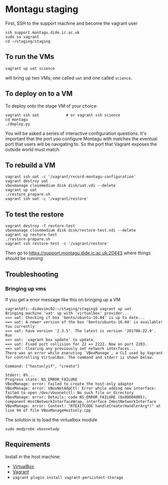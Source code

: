 # Montagu staging
First, SSH to the support machine and become the vagrant user

```
ssh support.montagu.dide.ic.ac.uk
sudo su vagrant
cd ~/staging/staging
```

## To run the VMs
```
vagrant up uat science
```

will bring up two VMs; one called `uat` and one called `science`.

## To deploy on to a VM
To deploy onto the stage VM of your choice:

```
vagrant ssh uat            # or vagrant ssh science
cd montagu
./deploy.py
```

You will be asked a series of interactive configuration questions. It's 
important that the port you configure Montagu with matches the eventual port
that users will be navigating to. So the port that Vagrant exposes the outside
world must match.

## To rebuild a VM

```
vagrant ssh uat -c '/vagrant/record-montagu-configuration'
vagrant destroy uat
vboxmanage closemedium disk disk/uat.vdi --delete
vagrant up uat
./restore_prepare.sh
vagrant ssh uat -c '/vagrant/restore'
```



## To test the restore

```
vagrant destroy -f restore-test
vboxmanage closemedium disk disk/restore-test.vdi --delete
vagrant up restore-test
./restore-prepare.sh
vagrant ssh restore-test -c '/vagrant/restore'
```

Then go to https://support.montagu.dide.ic.ac.uk:20443 where things should be running

## Troubleshooting

### Bringing up vms

If you get a error message like this on bringing up a VM

```
vagrant@fi--didevimc02:~/staging/staging$ vagrant up uat
Bringing machine 'uat' up with 'virtualbox' provider...
==> uat: Checking if box 'bento/ubuntu-16.04' is up to date...
==> uat: A newer version of the box 'bento/ubuntu-16.04' is available! You currently
==> uat: have version '2.3.5'. The latest is version '201708.22.0'. Run
==> uat: `vagrant box update` to update.
==> uat: Fixed port collision for 22 => 2222. Now on port 2203.
==> uat: Clearing any previously set network interfaces...
There was an error while executing `VBoxManage`, a CLI used by Vagrant
for controlling VirtualBox. The command and stderr is shown below.

Command: ["hostonlyif", "create"]

Stderr: 0%...
Progress state: NS_ERROR_FAILURE
VBoxManage: error: Failed to create the host-only adapter
VBoxManage: error: VBoxNetAdpCtl: Error while adding new interface: failed to open /dev/vboxnetctl: No such file or directory
VBoxManage: error: Details: code NS_ERROR_FAILURE (0x80004005), component HostNetworkInterfaceWrap, interface IHostNetworkInterface
VBoxManage: error: Context: "RTEXITCODE handleCreate(HandlerArg*)" at line 94 of file VBoxManageHostonly.cpp
```

The solution is to load the virtualbox module

```
sudo modprobe vboxnetadp
```

## Requirements

Install in the host machine:

* [VirtualBox](https://www.virtualbox.org/wiki/Downloads)
* [Vagrant](https://www.vagrantup.com/downloads.html)
* `vagrant plugin install vagrant-persistent-storage`
